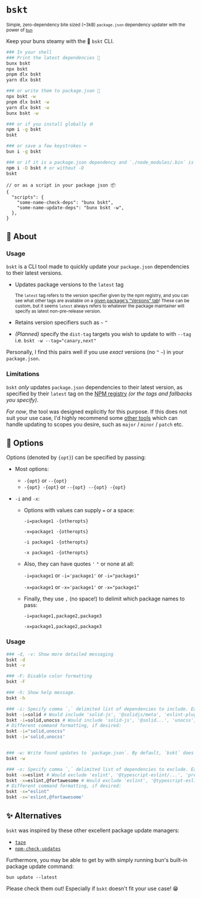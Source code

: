 # `bskt`

<small>Simple, zero-dependency bite sized (~3kB) `package.json` dependency updater with the power of [`bun`](https://bun.sh)</small>

Keep your buns steamy with the 🧺 `bskt` CLI.

```sh
### In your shell
### Print the latest dependencies 👀
bunx bskt
npx bskt
pnpm dlx bskt
yarn dlx bskt

### or write them to package.json 📝
npx bskt -w
pnpm dlx bskt -w
yarn dlx bskt -w
bunx bskt -w

### or if you install globally 🌐
npm i -g bskt
bskt

### or save a few keystrokes ⌨️
bun i -g bskt

### or if it is a package.json dependency and `./node_modules/.bin` is in your $PATH 😵‍💫
npm i -D bskt # or without -D
bskt
```

```jsonc
// or as a script in your package json 📦
{
  "scripts": {
    "some-name-check-deps": "bunx bskt",
    "some-name-update-deps": "bunx bskt -w",
  },
}
```

## 📄 About

### Usage

`bskt` is a CLI tool made to quickly update your `package.json` dependencies to their latest versions.

- Updates package versions to the `latest` tag

  <small>The `latest` tag refers to the version specifier given by the npm registry, and you can see what other tags are available on a [given package's "Versions" tab](https://www.npmjs.com/package/npm?activeTab=versions)! These can be custom, but it seems `latest` always refers to whatever the package maintainer will specify as latest non-pre-release version.</small>

- Retains version specifiers such as `~` `^`
- _(Planned)_ specify the `dist-tag` targets you wish to update to with `--tag` i.e. `bskt -w --tag="canary,next"`

Personally, I find this pairs well if you use _exact_ versions (no `^` `~`) in your `package.json`.

### Limitations

`bskt` _only_ updates `package.json` dependencies to their latest version, as specified by their `latest` tag on the [NPM registry](https://www.npmjs.com) _(or the tags and fallbacks you specify)_.

_For now_, the tool was designed explicitly for this purpose. If this does not suit your use case, I'd highly recommend some [other tools](#Alternatives) which can handle updating to scopes you desire, such as `major` / `minor` / `patch` etc.

## 🔧 Options

Options (denoted by `{opt}`) can be specified by passing:

- Most options:
  - `-{opt}` or `--{opt}`
  - `-{opt} -{opt}` or `--{opt} --{opt} -{opt}`
- `-i` and `-x`:

  - Options with values can supply `=` or a space:

    `-i=package1 -{otheropts}`

    `-x=package1 -{otheropts}`

    `-i package1 -{otheropts}`

    `-x package1 -{otheropts}`

  - Also, they can have quotes `'` `"` or none at all:

    `-i=package1` or `-i='package1'` or `-i="package1"`

    `-x=package1` or `-x='package1'` or `-x="package1"`

  - Finally, they use `,` (no space!) to delimit which package names to pass:

    `-i=package1,package2,package3`

    `-x=package1,package2,package3`

### Usage

```sh
### -d, -v: Show more detailed messaging
bskt -d
bskt -v

### -F: Disable color formatting
bskt -F

### -h: Show help message.
bskt -h

### -i: Specify comma `,` delimited list of dependencies to include. Each string is matched against the entire dependency's name. Can include `'` or `"` around the list if you want.
bskt -i=solid # Would include 'solid-js', '@solidjs/meta', 'eslint-plugin-solid' etc.
bskt -i=solid,unocss # Would include 'solid-js', '@solid...', 'unocss', '@unocss/reset', etc.
# Different command formatting, if desired:
bskt -i="solid,unocss"
bskt -i='solid,unocss'


### -w: Write found updates to `package.json`. By default, `bskt` does not do anything to it.
bskt -w

### -x: Specify comma `,` delimited list of dependencies to exclude. Each string is matched against the entire depenency's name. Can include `'` or `"` around the list if you want.
bskt -x=eslint # Would exclude 'eslint', '@typescript-eslint/...', 'prettier-eslint` etc.
bskt -x=eslint,@fortawesome # Would exclude 'eslint', '@typescript-eslint/...', '@fortawesome/fontawesome-...' etc.
# Different command formatting, if desired:
bskt -x="eslint"
bskt -x='eslint,@fortawesome'
```

## ✨ Alternatives

`bskt` was inspired by these other excellent package update managers:

- [`taze`](https://github.com/antfu/taze)
- [`npm-check-updates`](https://github.com/raineorshine/npm-check-updates)

Furthermore, you may be able to get by with simply running bun's built-in package update command:

```shell
bun update --latest
```

Please check them out! Especially if `bskt` doesn't fit your use case! 😁
